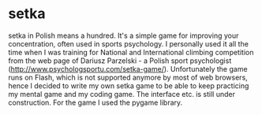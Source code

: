 # setka

setka in Polish means a hundred. It's a simple game for improving your concentration, often used in sports psychology. I personally used it all the time when I was training for National and International climbing competition from the web page of Dariusz Parzelski - a Polish sport psychologist (http://www.psychologsportu.com/setka-game/). Unfortunately the game runs on Flash, which is not supported anymore by most of web browsers, hence I decided to write my own setka game to be able to keep practicing my mental game and my coding game. The interface etc. is still under construction. For the game I used the pygame library.
